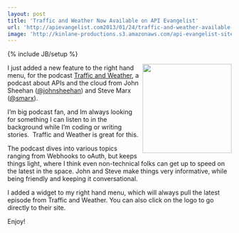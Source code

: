 ```yaml
---
layout: post
title: 'Traffic and Weather Now Available on API Evangelist'
url: 'http://apievangelist.com2013/01/24/traffic-and-weather-available-on-api-evangelist/'
image: 'http://kinlane-productions.s3.amazonaws.com/api-evangelist-site/blog/Traffic-and-Weather.png'
---
```

{% include JB/setup %}
<p>
     <a href=http://trafficandweather.io/ target=_blank><img src=https://s3.amazonaws.com/kinlane-productions/api-evangelist/traffic-and-weather/Traffic-and-Weather.png  width=200 align=right /></a>
</p>
<p>
     I just added a new feature to the right hand menu, for the podcast <a href=http://trafficandweather.io/>Traffic and Weather</a>, a podcast about APIs and the cloud from John Sheehan (<a href=https://twitter.com/johnsheehan>@johnsheehan</a>) and Steve Marx (<a href=https://twitter.com/smarx>@smarx</a>).
</p>
<p>
     I’m big podcast fan, and Im always looking for something I can listen to in the background while I’m coding or writing stories.  Traffic and Weather is great for this.
</p>
<p>
     The podcast dives into various topics ranging from Webhooks to oAuth, but keeps things light, where I think even non-technical folks can get up to speed on the latest in the space. John and Steve make things very informative, while being friendly and keeping it conversational.
</p>
<p>
     I added a widget to my right hand menu, which will always pull the latest episode from Traffic and Weather. You can also click on the logo to go directly to their site.
</p>
<p>
     Enjoy!
</p>
